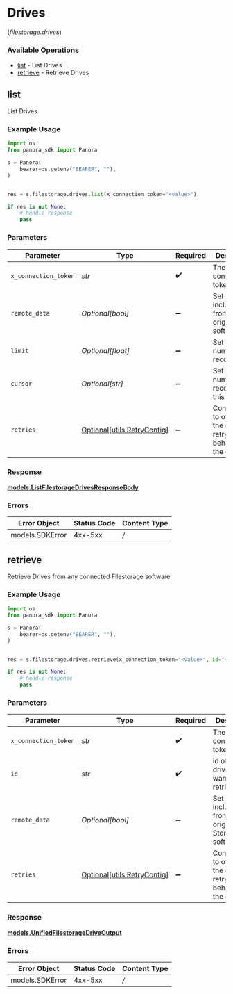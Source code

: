 # Drives
(*filestorage.drives*)

### Available Operations

* [list](#list) - List  Drives
* [retrieve](#retrieve) - Retrieve Drives

## list

List  Drives

### Example Usage

```python
import os
from panora_sdk import Panora

s = Panora(
    bearer=os.getenv("BEARER", ""),
)


res = s.filestorage.drives.list(x_connection_token="<value>")

if res is not None:
    # handle response
    pass

```

### Parameters

| Parameter                                                           | Type                                                                | Required                                                            | Description                                                         |
| ------------------------------------------------------------------- | ------------------------------------------------------------------- | ------------------------------------------------------------------- | ------------------------------------------------------------------- |
| `x_connection_token`                                                | *str*                                                               | :heavy_check_mark:                                                  | The connection token                                                |
| `remote_data`                                                       | *Optional[bool]*                                                    | :heavy_minus_sign:                                                  | Set to true to include data from the original software.             |
| `limit`                                                             | *Optional[float]*                                                   | :heavy_minus_sign:                                                  | Set to get the number of records.                                   |
| `cursor`                                                            | *Optional[str]*                                                     | :heavy_minus_sign:                                                  | Set to get the number of records after this cursor.                 |
| `retries`                                                           | [Optional[utils.RetryConfig]](../../models/utils/retryconfig.md)    | :heavy_minus_sign:                                                  | Configuration to override the default retry behavior of the client. |


### Response

**[models.ListFilestorageDrivesResponseBody](../../models/listfilestoragedrivesresponsebody.md)**
### Errors

| Error Object    | Status Code     | Content Type    |
| --------------- | --------------- | --------------- |
| models.SDKError | 4xx-5xx         | */*             |

## retrieve

Retrieve Drives from any connected Filestorage software

### Example Usage

```python
import os
from panora_sdk import Panora

s = Panora(
    bearer=os.getenv("BEARER", ""),
)


res = s.filestorage.drives.retrieve(x_connection_token="<value>", id="<value>")

if res is not None:
    # handle response
    pass

```

### Parameters

| Parameter                                                            | Type                                                                 | Required                                                             | Description                                                          |
| -------------------------------------------------------------------- | -------------------------------------------------------------------- | -------------------------------------------------------------------- | -------------------------------------------------------------------- |
| `x_connection_token`                                                 | *str*                                                                | :heavy_check_mark:                                                   | The connection token                                                 |
| `id`                                                                 | *str*                                                                | :heavy_check_mark:                                                   | id of the drive you want to retrieve.                                |
| `remote_data`                                                        | *Optional[bool]*                                                     | :heavy_minus_sign:                                                   | Set to true to include data from the original File Storage software. |
| `retries`                                                            | [Optional[utils.RetryConfig]](../../models/utils/retryconfig.md)     | :heavy_minus_sign:                                                   | Configuration to override the default retry behavior of the client.  |


### Response

**[models.UnifiedFilestorageDriveOutput](../../models/unifiedfilestoragedriveoutput.md)**
### Errors

| Error Object    | Status Code     | Content Type    |
| --------------- | --------------- | --------------- |
| models.SDKError | 4xx-5xx         | */*             |
